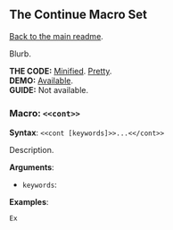 ## The Continue Macro Set

[Back to the main readme](./README.md).

Blurb.

**THE CODE:** [Minified](https://github.com/ChapelR/custom-macros-for-sugarcube-2/blob/master/scripts/minified/continue.min.js). [Pretty](https://github.com/ChapelR/custom-macros-for-sugarcube-2/blob/master/scripts/continue.js).  
**DEMO:** [Available](http://macros.twinelab.net/demo?macro=continue).  
**GUIDE:** Not available.

### Macro: `<<cont>>`

**Syntax**: `<<cont [keywords]>>...<</cont>>`

Description.

**Arguments**:
- `keywords`:

**Examples**:
```
Ex
```